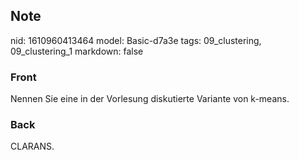 ## Note
nid: 1610960413464
model: Basic-d7a3e
tags: 09_clustering, 09_clustering_1
markdown: false

### Front
Nennen Sie eine in der Vorlesung diskutierte Variante von k-means.

### Back
CLARANS.
